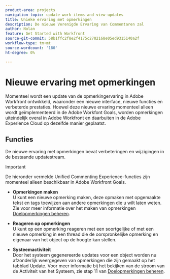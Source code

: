 ```yaml
---
product-area: projects
navigation-topic: update-work-items-and-view-updates
title: Unieke ervaring met opmerkingen
description: De nieuwe Verenigde Ervaring van Commentaren zal
author: Nolan
feature: Get Started with Workfront
source-git-commit: 58b1ffc2f8e2f4175c2702168e05ed9315140a2f
workflow-type: tm+mt
source-wordcount: '180'
ht-degree: 0%

---
```



# Nieuwe ervaring met opmerkingen

Momenteel wordt een update van de opmerkingervaring in Adobe Workfront ontwikkeld, waaronder een nieuwe interface, nieuwe functies en verbeterde prestaties. Hoewel deze nieuwe ervaring momenteel alleen wordt geïmplementeerd in de Adobe Workfont Goals, worden opmerkingen uiteindelijk overal in Adobe Workfront en daarbuiten in de Adobe Experience Cloud op dezelfde manier geplaatst.

## Functies

De nieuwe ervaring met opmerkingen bevat verbeteringen en wijzigingen in de bestaande updatestream.

>[!IMPORTANT]
>De hieronder vermelde Unified Commenting Experience-functies zijn momenteel alleen beschikbaar in Adobe Workfront Goals.

* **Opmerkingen maken**\
   U kunt een nieuwe opmerking maken, deze opmaken met opgemaakte tekst en tags toewijzen aan andere opmerkingen die u wilt laten weten. Zie voor meer informatie over het maken van opmerkingen [Doelopmerkingen beheren](/help/quicksilver/workfront-goals/goal-management/manage-goal-comments.md).

* **Reageren op opmerkingen**\
   U kunt op een opmerking reageren met een soortgelijke of met een nieuwe opmerking in een thread die de oorspronkelijke opmerking en eigenaar van het object op de hoogte kan stellen.

* **Systeemactiviteit**\
   Door het systeem gegenereerde updates voor een object worden nu afzonderlijk weergegeven van opmerkingen die zijn gemaakt op het tabblad Update. Voor meer informatie bij het bekijken van de stroom van de Activiteit van het Systeem, zie stap 11 van [Doelopmerkingen beheren](/help/quicksilver/workfront-goals/goal-management/manage-goal-comments.md).
